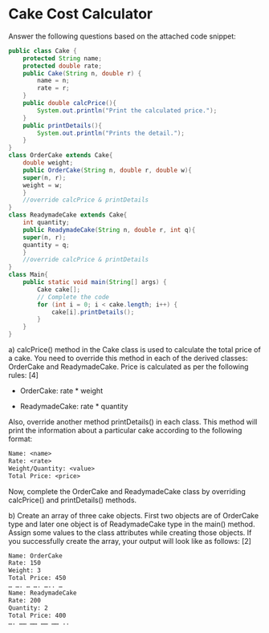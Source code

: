 # Cake Cost Calculator

Answer the following questions based on the attached code snippet:

```java
public class Cake {
    protected String name;
    protected double rate;
    public Cake(String n, double r) {
        name = n;
        rate = r;
    }
    public double calcPrice(){
        System.out.println("Print the calculated price.");
    }
    public printDetails(){
        System.out.println("Prints the detail.");
    }
}
class OrderCake extends Cake{
    double weight;
    public OrderCake(String n, double r, double w){
    super(n, r);
    weight = w;
    }
    //override calcPrice & printDetails 
}
class ReadymadeCake extends Cake{
    int quantity;
    public ReadymadeCake(String n, double r, int q){
    super(n, r);
    quantity = q;
    }
    //override calcPrice & printDetails
}
class Main{
    public static void main(String[] args) {
        Cake cake[];
        // Complete the code
        for (int i = 0; i < cake.length; i++) {
            cake[i].printDetails();
        }
    }
}
```

a) calcPrice() method in the Cake class is used to calculate the total price of a cake. You need to override this method in each of the derived classes: OrderCake and ReadymadeCake. Price is calculated as per the following rules: [4]

- OrderCake: rate * weight

- ReadymadeCake: rate * quantity

Also, override another method printDetails() in each class. This method will print the information about a particular cake according to the following format:

```txt
Name: <name>
Rate: <rate>
Weight/Quantity: <value>
Total Price: <price>
```

Now, complete the OrderCake and ReadymadeCake class by overriding calcPrice() and printDetails() methods.

b) Create an array of three cake objects. First two objects are of OrderCake type and later one object is of ReadymadeCake type in the main() method. Assign some values to the class attributes while creating those objects. If you successfully create the array, your output will look like as follows: [2]  

```txt
Name: OrderCake
Rate: 150
Weight: 3
Total Price: 450
… …. … …. ….. …
Name: ReadymadeCake
Rate: 200
Quantity: 2
Total Price: 400
…. …… …… …… …… ..
```
